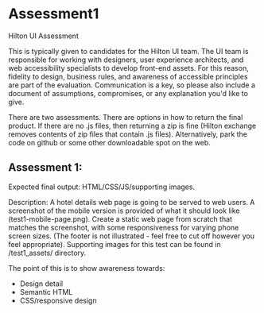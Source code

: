 # Assessment1

Hilton UI Assessment

This is typically given to candidates for the Hilton UI team.  The UI team is responsible for working with designers, user experience architects, and web accessibility specialists to develop front-end assets.  For this reason, fidelity to design, business rules, and awareness of accessible principles are part of the evaluation.  Communication is a key, so please also include a document of assumptions, compromises, or any explanation you'd like to give.

There are two assessments.  There are options in how to return the final product.  If there are no .js files, then returning a zip is fine (Hilton exchange removes contents of zip files that contain .js files).  Alternatively, park the code on github or some other downloadable spot on the web.


Assessment 1:
--------------
Expected final output:
HTML/CSS/JS/supporting images.

Description:
A hotel details web page is going to be served to web users.  A screenshot of the mobile version is provided of what it should look like (test1-mobile-page.png).  Create a static web page from scratch that matches the screenshot, with some responsiveness for varying phone screen sizes.  (The footer is not illustrated - feel free to cut off however you feel appropriate).  Supporting images for this test can be found in /test1_assets/ directory.

The point of this is to show awareness towards:
- Design detail
- Semantic HTML 
- CSS/responsive design
